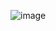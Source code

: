 ![image](https://github.com/vgbhn37/jejuplus/assets/125956057/6e426052-b609-4a8f-8530-2e94a90596c4)
